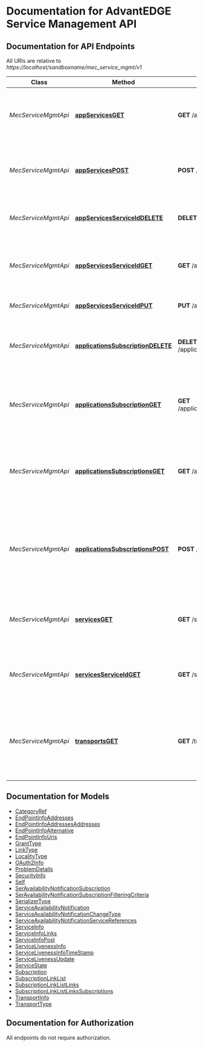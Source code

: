 # Documentation for AdvantEDGE Service Management API

<a name="documentation-for-api-endpoints"></a>
## Documentation for API Endpoints

All URIs are relative to *https://localhost/sandboxname/mec_service_mgmt/v1*

Class | Method | HTTP request | Description
------------ | ------------- | ------------- | -------------
*MecServiceMgmtApi* | [**appServicesGET**](Apis/MecServiceMgmtApi.md#appservicesget) | **GET** /applications/{appInstanceId}/services | This method retrieves information about a list of mecService resources. This method is typically used in \"service availability query\" procedure
*MecServiceMgmtApi* | [**appServicesPOST**](Apis/MecServiceMgmtApi.md#appservicespost) | **POST** /applications/{appInstanceId}/services | This method is used to create a mecService resource. This method is typically used in \"service availability update and new service registration\" procedure
*MecServiceMgmtApi* | [**appServicesServiceIdDELETE**](Apis/MecServiceMgmtApi.md#appservicesserviceiddelete) | **DELETE** /applications/{appInstanceId}/services/{serviceId} | This method deletes a mecService resource. This method is typically used in the service deregistration procedure.
*MecServiceMgmtApi* | [**appServicesServiceIdGET**](Apis/MecServiceMgmtApi.md#appservicesserviceidget) | **GET** /applications/{appInstanceId}/services/{serviceId} | This method retrieves information about a mecService resource. This method is typically used in \"service availability query\" procedure
*MecServiceMgmtApi* | [**appServicesServiceIdPUT**](Apis/MecServiceMgmtApi.md#appservicesserviceidput) | **PUT** /applications/{appInstanceId}/services/{serviceId} | This method updates the information about a mecService resource
*MecServiceMgmtApi* | [**applicationsSubscriptionDELETE**](Apis/MecServiceMgmtApi.md#applicationssubscriptiondelete) | **DELETE** /applications/{appInstanceId}/subscriptions/{subscriptionId} | This method deletes a mecSrvMgmtSubscription. This method is typically used in \"Unsubscribing from service availability event notifications\" procedure.
*MecServiceMgmtApi* | [**applicationsSubscriptionGET**](Apis/MecServiceMgmtApi.md#applicationssubscriptionget) | **GET** /applications/{appInstanceId}/subscriptions/{subscriptionId} | The GET method requests information about a subscription for this requestor. Upon success, the response contains entity body with the subscription for the requestor.
*MecServiceMgmtApi* | [**applicationsSubscriptionsGET**](Apis/MecServiceMgmtApi.md#applicationssubscriptionsget) | **GET** /applications/{appInstanceId}/subscriptions | The GET method may be used to request information about all subscriptions for this requestor. Upon success, the response contains entity body with all the subscriptions for the requestor.
*MecServiceMgmtApi* | [**applicationsSubscriptionsPOST**](Apis/MecServiceMgmtApi.md#applicationssubscriptionspost) | **POST** /applications/{appInstanceId}/subscriptions | The POST method may be used to create a new subscription. One example use case is to create a new subscription to the MEC service availability notifications. Upon success, the response contains entity body describing the created subscription.
*MecServiceMgmtApi* | [**servicesGET**](Apis/MecServiceMgmtApi.md#servicesget) | **GET** /services | This method retrieves information about a list of mecService resources. This method is typically used in \"service availability query\" procedure
*MecServiceMgmtApi* | [**servicesServiceIdGET**](Apis/MecServiceMgmtApi.md#servicesserviceidget) | **GET** /services/{serviceId} | This method retrieves information about a mecService resource. This method is typically used in \"service availability query\" procedure
*MecServiceMgmtApi* | [**transportsGET**](Apis/MecServiceMgmtApi.md#transportsget) | **GET** /transports | This method retrieves information about a list of available transports. This method is typically used by a service-producing application to discover transports provided by the MEC platform in the \"transport information query\" procedure


<a name="documentation-for-models"></a>
## Documentation for Models

 - [CategoryRef](./Models/CategoryRef.md)
 - [EndPointInfoAddresses](./Models/EndPointInfoAddresses.md)
 - [EndPointInfoAddressesAddresses](./Models/EndPointInfoAddressesAddresses.md)
 - [EndPointInfoAlternative](./Models/EndPointInfoAlternative.md)
 - [EndPointInfoUris](./Models/EndPointInfoUris.md)
 - [GrantType](./Models/GrantType.md)
 - [LinkType](./Models/LinkType.md)
 - [LocalityType](./Models/LocalityType.md)
 - [OAuth2Info](./Models/OAuth2Info.md)
 - [ProblemDetails](./Models/ProblemDetails.md)
 - [SecurityInfo](./Models/SecurityInfo.md)
 - [Self](./Models/Self.md)
 - [SerAvailabilityNotificationSubscription](./Models/SerAvailabilityNotificationSubscription.md)
 - [SerAvailabilityNotificationSubscriptionFilteringCriteria](./Models/SerAvailabilityNotificationSubscriptionFilteringCriteria.md)
 - [SerializerType](./Models/SerializerType.md)
 - [ServiceAvailabilityNotification](./Models/ServiceAvailabilityNotification.md)
 - [ServiceAvailabilityNotificationChangeType](./Models/ServiceAvailabilityNotificationChangeType.md)
 - [ServiceAvailabilityNotificationServiceReferences](./Models/ServiceAvailabilityNotificationServiceReferences.md)
 - [ServiceInfo](./Models/ServiceInfo.md)
 - [ServiceInfoLinks](./Models/ServiceInfoLinks.md)
 - [ServiceInfoPost](./Models/ServiceInfoPost.md)
 - [ServiceLivenessInfo](./Models/ServiceLivenessInfo.md)
 - [ServiceLivenessInfoTimeStamp](./Models/ServiceLivenessInfoTimeStamp.md)
 - [ServiceLivenessUpdate](./Models/ServiceLivenessUpdate.md)
 - [ServiceState](./Models/ServiceState.md)
 - [Subscription](./Models/Subscription.md)
 - [SubscriptionLinkList](./Models/SubscriptionLinkList.md)
 - [SubscriptionLinkListLinks](./Models/SubscriptionLinkListLinks.md)
 - [SubscriptionLinkListLinksSubscriptions](./Models/SubscriptionLinkListLinksSubscriptions.md)
 - [TransportInfo](./Models/TransportInfo.md)
 - [TransportType](./Models/TransportType.md)


<a name="documentation-for-authorization"></a>
## Documentation for Authorization

All endpoints do not require authorization.
